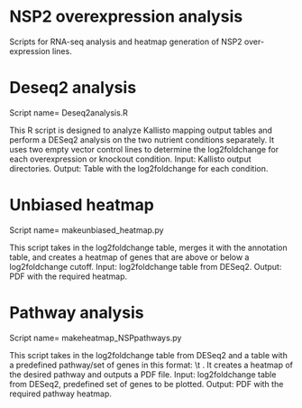 # NSP2 overexpression analysis
Scripts for RNA-seq analysis and heatmap generation of NSP2 over-expression lines.

# Deseq2 analysis
Script name= Deseq2analysis.R 

This R script is designed to analyze Kallisto mapping output tables and perform a DESeq2 analysis on the two nutrient conditions separately. It uses two empty vector control lines to determine the log2foldchange for each overexpression or knockout condition.
Input: Kallisto output directories.
Output: Table with the log2foldchange for each condition.

# Unbiased heatmap
Script name= makeunbiased_heatmap.py

This script takes in the log2foldchange table, merges it with the annotation table, and creates a heatmap of genes that are above or below a log2foldchange cutoff.
Input: log2foldchange table from DESeq2.
Output: PDF with the required heatmap.

# Pathway analysis 
Script name= makeheatmap_NSPpathways.py

This script takes in the log2foldchange table from DESeq2 and a table with a predefined pathway/set of genes in this format: <genename> \t <geneid>.
It creates a heatmap of the desired pathway and outputs a PDF file.
Input: log2foldchange table from DESeq2, predefined set of genes to be plotted.
Output: PDF with the required pathway heatmap.

